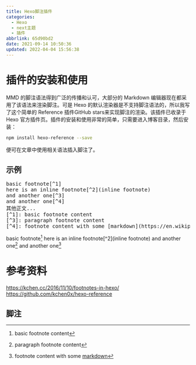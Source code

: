 ```yaml
---
title: Hexo脚注插件
categories: 
  - Hexo
  - next主题
  - 插件
abbrlink: 65d90bd2
date: 2021-09-14 10:50:36
updated: 2022-04-04 15:56:38
---
```

# 插件的安装和使用
MMD 的脚注语法得到广泛的传播和认可，大部分的 Markdown 编辑器现在都采用了该语法来渲染脚注。可是 Hexo 的默认渲染器是不支持脚注语法的，所以我写了这个简单的 Reference 插件GitHub stars来实现脚注的渲染。该插件已收录于 Hexo 官方插件页。插件的安装和使用非常的简单，只需要进入博客目录，然后安装：
```bash
npm install hexo-reference --save
```
便可在文章中使用相关语法插入脚注了。
## 示例

<pre>
basic footnote[&#94;1]
here is an inline footnote[&#94;2](inline footnote)
and another one[&#94;3]
and another one[&#94;4]
其他正文...
[&#94;1]: basic footnote content
[&#94;3]: paragraph footnote content
[&#94;4]: footnote content with some [markdown](https://en.wikipedia.org/wiki/Markdown)
</pre>

basic footnote[^1]
here is an inline footnote[^2](inline footnote)
and another one[^3]
and another one[^4]

# 参考资料
https://kchen.cc/2016/11/10/footnotes-in-hexo/
https://github.com/kchen0x/hexo-reference


## 脚注
[^1]: basic footnote content
[^3]: paragraph footnote content
[^4]: footnote content with some [markdown](https://en.wikipedia.org/wiki/Markdown)
